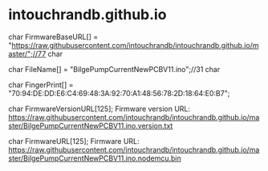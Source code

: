 # intouchrandb.github.io

char FirmwareBaseURL[] = "https://raw.githubusercontent.com/intouchrandb/intouchrandb.github.io/master/";//77 char

char FileName[]  = "BilgePumpCurrentNewPCBV11.ino";//31 char

char FingerPrint[] = "70:94:DE:DD:E6:C4:69:48:3A:92:70:A1:48:56:78:2D:18:64:E0:B7";

char FirmwareVersionURL[125];
Firmware version URL: https://raw.githubusercontent.com/intouchrandb/intouchrandb.github.io/master/BilgePumpCurrentNewPCBV11.ino.version.txt
 
char FirmwareURL[125];
Firmware URL: https://raw.githubusercontent.com/intouchrandb/intouchrandb.github.io/master/BilgePumpCurrentNewPCBV11.ino.nodemcu.bin

